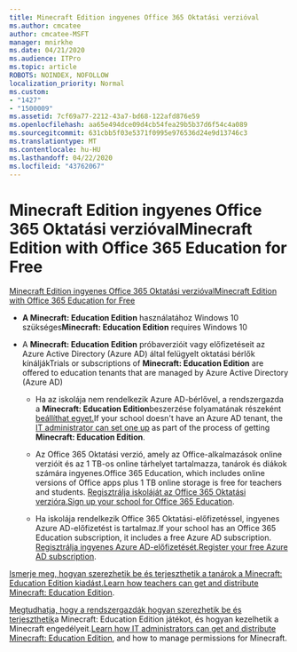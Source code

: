 ```yaml
---
title: Minecraft Edition ingyenes Office 365 Oktatási verzióval
ms.author: cmcatee
author: cmcatee-MSFT
manager: mnirkhe
ms.date: 04/21/2020
ms.audience: ITPro
ms.topic: article
ROBOTS: NOINDEX, NOFOLLOW
localization_priority: Normal
ms.custom:
- "1427"
- "1500009"
ms.assetid: 7cf69a77-2212-43a7-bd68-122afd876e59
ms.openlocfilehash: aa65e494dce09d4cb54fea29b5b37d6f54c4a089
ms.sourcegitcommit: 631cbb5f03e5371f0995e976536d24e9d13746c3
ms.translationtype: MT
ms.contentlocale: hu-HU
ms.lasthandoff: 04/22/2020
ms.locfileid: "43762067"
---
```

# <a name="minecraft-edition-with-office-365-education-for-free"></a><span data-ttu-id="91659-102">Minecraft Edition ingyenes Office 365 Oktatási verzióval</span><span class="sxs-lookup"><span data-stu-id="91659-102">Minecraft Edition with Office 365 Education for Free</span></span>

[<span data-ttu-id="91659-103">Minecraft Edition ingyenes Office 365 Oktatási verzióval</span><span class="sxs-lookup"><span data-stu-id="91659-103">Minecraft Edition with Office 365 Education for Free</span></span>](https://docs.microsoft.com/education/windows/get-minecraft-for-education)
  
- <span data-ttu-id="91659-104">**A Minecraft: Education Edition** használatához Windows 10 szükséges</span><span class="sxs-lookup"><span data-stu-id="91659-104">**Minecraft: Education Edition** requires Windows 10</span></span>

- <span data-ttu-id="91659-105">A **Minecraft: Education Edition** próbaverzióit vagy előfizetéseit az Azure Active Directory (Azure AD) által felügyelt oktatási bérlők kínálják</span><span class="sxs-lookup"><span data-stu-id="91659-105">Trials or subscriptions of **Minecraft: Education Edition** are offered to education tenants that are managed by Azure Active Directory (Azure AD)</span></span>

  - <span data-ttu-id="91659-106">Ha az iskolája nem rendelkezik Azure AD-bérlővel, a rendszergazda a **Minecraft: Education Edition**beszerzése folyamatának részeként [beállíthat egyet.](https://docs.microsoft.com/education/windows/school-get-minecraft)</span><span class="sxs-lookup"><span data-stu-id="91659-106">If your school doesn't have an Azure AD tenant, the [IT administrator can set one up](https://docs.microsoft.com/education/windows/school-get-minecraft) as part of the process of getting **Minecraft: Education Edition**.</span></span>

  - <span data-ttu-id="91659-107">Az Office 365 Oktatási verzió, amely az Office-alkalmazások online verzióit és az 1 TB-os online tárhelyet tartalmazza, tanárok és diákok számára ingyenes.</span><span class="sxs-lookup"><span data-stu-id="91659-107">Office 365 Education, which includes online versions of Office apps plus 1 TB online storage is free for teachers and students.</span></span> <span data-ttu-id="91659-108">[Regisztrálja iskoláját az Office 365 Oktatási verzióra.](https://products.office.com/academic/office-365-education-plan)</span><span class="sxs-lookup"><span data-stu-id="91659-108">[Sign up your school for Office 365 Education](https://products.office.com/academic/office-365-education-plan).</span></span>

  - <span data-ttu-id="91659-109">Ha iskolája rendelkezik Office 365 Oktatási-előfizetéssel, ingyenes Azure AD-előfizetést is tartalmaz.</span><span class="sxs-lookup"><span data-stu-id="91659-109">If your school has an Office 365 Education subscription, it includes a free Azure AD subscription.</span></span> <span data-ttu-id="91659-110">[Regisztrálja ingyenes Azure AD-előfizetését.](https://msdn.microsoft.com/library/windows/hardware/mt703369%28v=vs.85%29.aspx)</span><span class="sxs-lookup"><span data-stu-id="91659-110">[Register your free Azure AD subscription](https://msdn.microsoft.com/library/windows/hardware/mt703369%28v=vs.85%29.aspx).</span></span>

<span data-ttu-id="91659-111">[Ismerje meg, hogyan szerezhetik be és terjeszthetik a tanárok a Minecraft: Education Edition kiadást.](https://docs.microsoft.com/education/windows/teacher-get-minecraft)</span><span class="sxs-lookup"><span data-stu-id="91659-111">[Learn how teachers can get and distribute Minecraft: Education Edition](https://docs.microsoft.com/education/windows/teacher-get-minecraft).</span></span>
  
<span data-ttu-id="91659-112">[Megtudhatja, hogy a rendszergazdák hogyan szerezhetik be és terjeszthetik](https://docs.microsoft.com/education/windows/school-get-minecraft)a Minecraft: Education Edition játékot, és hogyan kezelhetik a Minecraft engedélyeit.</span><span class="sxs-lookup"><span data-stu-id="91659-112">[Learn how IT administrators can get and distribute Minecraft: Education Edition](https://docs.microsoft.com/education/windows/school-get-minecraft), and how to manage permissions for Minecraft.</span></span>